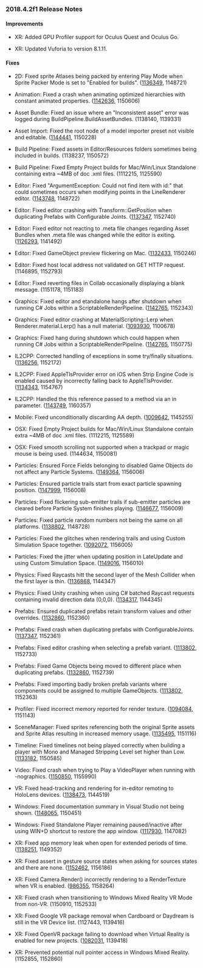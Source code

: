 ### 2018.4.2f1 Release Notes

#### Improvements

*   XR: Added GPU Profiler support for Oculus Quest and Oculus Go.
    
*   XR: Updated Vuforia to version 8.1.11.
    

#### Fixes

*   2D: Fixed sprite Atlases being packed by entering Play Mode when Sprite Packer Mode is set to "Enabled for builds". ([1136349](https://issuetracker.unity3d.com/issues/sprite-atlases-are-packed-by-entering-play-mode-when-sprite-packer-mode-is-set-to-enabled-for-builds), 1148721)
    
*   Animation: Fixed a crash when animating optimized hierarchies with constant animated properties. ([1142636](https://issuetracker.unity3d.com/issues/animator-controller-causes-the-editor-to-crash-on-mecanim-animation-transformvaluesfromclip-when-entering-play-mode), 1150606)
    
*   Asset Bundle: Fixed an issue where an "Inconsistent asset" error was logged during BuildPipeline.BuildAssetBundles. (1138140, 1139331)
    
*   Asset Import: Fixed the root node of a model importer preset not visible and editable. ([1144441](https://issuetracker.unity3d.com/issues/editor-root-node-value-comes-as-null-when-creating-fbx-preset), 1150228)
    
*   Build Pipeline: Fixed assets in Editor/Resources folders sometimes being included in builds. (1138237, 1150572)
    
*   Build Pipeline: Fixed Empty Project builds for Mac/Win/Linux Standalone containing extra ~4MB of doc .xml files. (1112215, 1125590)
    
*   Editor: Fixed "ArgumentException: Could not find item with id:" that could sometimes occurs when modifying points in the LineRenderer editor. ([1143748](https://issuetracker.unity3d.com/issues/duplicating-points-in-line-renderer-component-with-ctrl-plus-d-shortcut-results-in-console-errors), 1148722)
    
*   Editor: Fixed editor crashing with Transform::GetPosition when duplicating Prefabs with Configurable Joints. ([1137347](https://issuetracker.unity3d.com/issues/editor-crashes-with-transform-getposition-when-duplicating-prefabs-with-configurable-joints), 1152740)
    
*   Editor: Fixed editor not reacting to .meta file changes regarding Asset Bundles when .meta file was changed while the editor is exiting. ([1126293](https://issuetracker.unity3d.com/issues/editor-does-not-react-to-meta-file-changes-regarding-asset-bundles-when-meta-file-was-changed-while-the-editor-was-closed), 1141492)
    
*   Editor: Fixed GameObject preview flickering on Mac. ([1132433](https://issuetracker.unity3d.com/issues/prefab-inspector-preview-window-flickers-when-moved), 1150246)
    
*   Editor: Fixed host local address not validated on GET HTTP request. (1146895, 1152793)
    
*   Editor: Fixed reverting files in Collab occasionally displaying a blank message. (1151178, 1151183)
    
*   Graphics: Fixed editor and etandalone hangs after shutdown when running C# Jobs within a ScriptableRenderPipeline. ([1142765](https://issuetracker.unity3d.com/issues/graphics-editor-and-standalone-hangs-after-shutdown-when-running-c-number-jobs-within-a-scriptablerenderpipeline), 1152343)
    
*   Graphics: Fixed editor crashing at MaterialScripting::Lerp when Renderer.material.Lerp() has a null material. ([1093930](https://issuetracker.unity3d.com/issues/unity-crashes-when-material-dot-lerp-start-end-t-with-a-null-start-or-end-is-called), 1100678)
    
*   Graphics: Fixed hang during shutdown which could happen when running C# Jobs within a ScriptableRenderPipeline. ([1142765](https://issuetracker.unity3d.com/issues/graphics-editor-and-standalone-hangs-after-shutdown-when-running-c-number-jobs-within-a-scriptablerenderpipeline), 1150775)
    
*   IL2CPP: Corrected handling of exceptions in some try/finally situations. ([1136256](https://issuetracker.unity3d.com/issues/testcase-fails-on-xboxone-tries-to-execute-test-method-with-no-args), 1152172)
    
*   IL2CPP: Fixed AppleTlsProvider error on iOS when Strip Engine Code is enabled caused by incorrectly falling back to AppleTlsProvider. ([1134343](https://issuetracker.unity3d.com/issues/https-web-request-fail-with-with-notsupportedexception-could-not-find-tls-provider-mono-dot-appletls-dot-appletlsprovider), 1154767)
    
*   IL2CPP: Handled the this reference passed to a method via an in parameter. ([1143749](https://issuetracker.unity3d.com/issues/il2cpp-passing-this-to-a-method-as-an-in-parameter-causes-indexoutofrangeexception-when-building-player), 1160357)
    
*   Mobile: Fixed unconditionally discarding AA depth. ([1009642](https://issuetracker.unity3d.com/issues/post-effects-are-rendering-with-lots-of-artifacts-on-metal-api-or-with-msaa-enabled), 1145255)
    
*   OSX: Fixed Empty Project builds for Mac/Win/Linux Standalone contain extra ~4MB of doc .xml files. (1112215, 1125589)
    
*   OSX: Fixed smooth scrolling not supported when a trackpad or magic mouse is being used. (1144634, 1150081)
    
*   Particles: Ensured Force Fields belonging to disabled Game Objects do not affect any Particle Systems. ([1149364](https://issuetracker.unity3d.com/issues/listed-force-field-keeps-affecting-particles-when-its-gameobject-is-active-and-force-field-component-is-disabled), 1156006)
    
*   Particles: Ensured particle trails start from exact particle spawning position. ([1147999](https://issuetracker.unity3d.com/issues/shuriken-particle-trails-are-delayed-which-results-in-a-gap-if-particle-system-shape-radius-is-set-to-0-dot-0001), 1156008)
    
*   Particles: Fixed flickering sub-emitter trails if sub-emitter particles are cleared before Particle System finishes playing. ([1146677](https://issuetracker.unity3d.com/issues/sub-emitter-trails-flicker-when-sub-emitter-particles-are-cleared-before-particlesystem-is-done-playing), 1156009)
    
*   Particles: Fixed particle random numbers not being the same on all platforms. ([1138802](https://issuetracker.unity3d.com/issues/particle-rendering-inconsistencies-between-windows-and-macos-when-a-particle-is-generated-by-specifying-randomseed), 1148728)
    
*   Particles: Fixed the glitches when rendering trails and using Custom Simulation Space together. ([1092072](https://issuetracker.unity3d.com/issues/custom-simulation-space-renders-ribbon-trail-particles-incorrectly), 1156005)
    
*   Particles: Fixed the jitter when updating position in LateUpdate and using Custom Simulation Space. ([1149016](https://issuetracker.unity3d.com/issues/particle-system-with-custom-simulation-space-jitters-when-moved-slash-rotated-in-late-update), 1156010)
    
*   Physics: Fixed Raycasts hitt the second layer of the Mesh Collider when the first layer is thin. ([1136868](https://issuetracker.unity3d.com/issues/raycasts-hit-the-second-layer-of-the-mesh-collider-when-the-first-layer-is-thin), 1144347)
    
*   Physics: Fixed Unity crashing when using C# batched Raycast requests containing invalid direction data (0,0,0). ([1134317](https://issuetracker.unity3d.com/issues/unity-crashes-when-using-c-number-batched-raycast-requests-containing-invalid-direction-data-00-0), 1144345)
    
*   Prefabs: Ensured duplicated prefabs retain transform values and other overrides. ([1132860](https://issuetracker.unity3d.com/issues/game-objects-are-moved-to-random-places-when-duplicating-prefabs), 1152360)
    
*   Prefabs: Fixed crash when duplicating prefabs with ConfigurableJoints. ([1137347](https://issuetracker.unity3d.com/issues/editor-crashes-with-transform-getposition-when-duplicating-prefabs-with-configurable-joints), 1152361)
    
*   Prefabs: Fixed editor crashing when selecting a prefab variant. ([1113802](https://issuetracker.unity3d.com/issues/editor-crashing-when-selecting-a-prefab-variant), 1152733)
    
*   Prefabs: Fixed Game Objects being moved to different place when duplicating prefabs. ([1132860](https://issuetracker.unity3d.com/issues/game-objects-are-moved-to-random-places-when-duplicating-prefabs), 1152739)
    
*   Prefabs: Fixed importing badly broken prefab variants where components could be assigned to multiple GameObjects. ([1113802](https://issuetracker.unity3d.com/issues/editor-crashing-when-selecting-a-prefab-variant), 1152363)
    
*   Profiler: Fixed incorrect memory reported for render texture. ([1094084](https://issuetracker.unity3d.com/issues/taking-editor-sample-adds-up-released-render-textures-memory-usage), 1151143)
    
*   SceneManager: Fixed sprites referencing both the original Sprite assets and Sprite Atlas resulting in increased memory usage. ([1135495](https://issuetracker.unity3d.com/issues/collectusedsceneobjects-after-loading-a-scene-with-modified-prefabs), 1151116)
    
*   Timeline: Fixed timelines not being played correctly when building a player with Mono and Managed Stripping Level set higher than Low. ([1133182](https://issuetracker.unity3d.com/issues/build-version-wont-display-anything), 1150585)
    
*   Video: Fixed crash when trying to Play a VideoPlayer when running with -nographics. ([1150850](https://issuetracker.unity3d.com/issues/macos-unity-crashes-when-running-videoplayer-tests-with-nographics-command-line-argument), 1155990)
    
*   VR: Fixed head-tracking and rendering for in-editor remoting to HoloLens devices. ([1138473](https://issuetracker.unity3d.com/issues/hololens-remoting-hololens-device-does-not-render-anything-when-emulation-mode-is-set-to-remote-to-device), 1144519)
    
*   Windows: Fixed documentation summary in Visual Studio not being shown. ([1148065](https://issuetracker.unity3d.com/issues/documentation-summary-in-visual-studio-is-not-being-shown), 1150451)
    
*   Windows: Fixed Standalone Player remaining paused/inactive after using WIN+D shortcut to restore the app window. ([1117930](https://issuetracker.unity3d.com/issues/canvas-elements-are-disabled-in-the-build-project-when-navigating-in-and-out-of-desktop-by-using-win-plus-d), 1147082)
    
*   XR: Fixed app memory leak when open for extended periods of time. ([1138251](https://issuetracker.unity3d.com/issues/uwp-windowsmr-2018-dot-3-memory-leak-1-mb-slash-minute-in-a-uwp-vr-project-due-to-spatial-mapping), 1149352)
    
*   XR: Fixed assert in gesture source states when asking for sources states and there are none. ([1152462](https://issuetracker.unity3d.com/issues/uwp-assertion-failed-on-expression-index-size-error-are-thrown-when-using-mixed-reality-toolkit-v2), 1156186)
    
*   XR: Fixed Camera.Render() incorrectly rendering to a RenderTexture when VR is enabled. ([986355](https://issuetracker.unity3d.com/issues/camera-dot-render-is-incorrectly-rendering-to-a-rendertexture-when-vr-is-enabled), 1158264)
    
*   XR: Fixed crash when transitioning to Windows Mixed Reality VR Mode from non-VR. (1150910, 1152533)
    
*   XR: Fixed Google VR package removal when Cardboard or Daydream is still in the VR Device list. (1127443, 1139416)
    
*   XR: Fixed OpenVR package failing to download when Virtual Reality is enabled for new projects. ([1082031](https://issuetracker.unity3d.com/issues/the-virtual-reality-supported-setting-does-not-apply-settings-correctly-or-causes-errors-which-require-an-editor-restart), 1139418)
    
*   XR: Prevented potential null pointer access in Windows Mixed Reality. (1152855, 1152860)